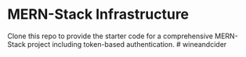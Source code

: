 # MERN-Stack Infrastructure

Clone this repo to provide the starter code for a comprehensive MERN-Stack project including token-based authentication.
#   w i n e a n d c i d e r  
 
